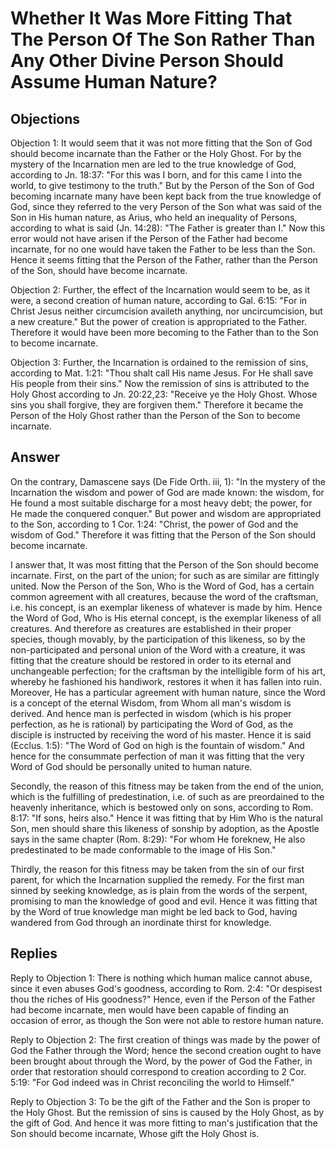 # Whether It Was More Fitting That The Person Of The Son Rather Than Any Other Divine Person Should Assume Human Nature?

## Objections

Objection 1: It would seem that it was not more fitting that the Son of God should become incarnate than the Father or the Holy Ghost. For by the mystery of the Incarnation men are led to the true knowledge of God, according to Jn. 18:37: "For this was I born, and for this came I into the world, to give testimony to the truth." But by the Person of the Son of God becoming incarnate many have been kept back from the true knowledge of God, since they referred to the very Person of the Son what was said of the Son in His human nature, as Arius, who held an inequality of Persons, according to what is said (Jn. 14:28): "The Father is greater than I." Now this error would not have arisen if the Person of the Father had become incarnate, for no one would have taken the Father to be less than the Son. Hence it seems fitting that the Person of the Father, rather than the Person of the Son, should have become incarnate.

Objection 2: Further, the effect of the Incarnation would seem to be, as it were, a second creation of human nature, according to Gal. 6:15: "For in Christ Jesus neither circumcision availeth anything, nor uncircumcision, but a new creature." But the power of creation is appropriated to the Father. Therefore it would have been more becoming to the Father than to the Son to become incarnate.

Objection 3: Further, the Incarnation is ordained to the remission of sins, according to Mat. 1:21: "Thou shalt call His name Jesus. For He shall save His people from their sins." Now the remission of sins is attributed to the Holy Ghost according to Jn. 20:22,23: "Receive ye the Holy Ghost. Whose sins you shall forgive, they are forgiven them." Therefore it became the Person of the Holy Ghost rather than the Person of the Son to become incarnate.

## Answer

On the contrary, Damascene says (De Fide Orth. iii, 1): "In the mystery of the Incarnation the wisdom and power of God are made known: the wisdom, for He found a most suitable discharge for a most heavy debt; the power, for He made the conquered conquer." But power and wisdom are appropriated to the Son, according to 1 Cor. 1:24: "Christ, the power of God and the wisdom of God." Therefore it was fitting that the Person of the Son should become incarnate.

I answer that, It was most fitting that the Person of the Son should become incarnate. First, on the part of the union; for such as are similar are fittingly united. Now the Person of the Son, Who is the Word of God, has a certain common agreement with all creatures, because the word of the craftsman, i.e. his concept, is an exemplar likeness of whatever is made by him. Hence the Word of God, Who is His eternal concept, is the exemplar likeness of all creatures. And therefore as creatures are established in their proper species, though movably, by the participation of this likeness, so by the non-participated and personal union of the Word with a creature, it was fitting that the creature should be restored in order to its eternal and unchangeable perfection; for the craftsman by the intelligible form of his art, whereby he fashioned his handiwork, restores it when it has fallen into ruin. Moreover, He has a particular agreement with human nature, since the Word is a concept of the eternal Wisdom, from Whom all man's wisdom is derived. And hence man is perfected in wisdom (which is his proper perfection, as he is rational) by participating the Word of God, as the disciple is instructed by receiving the word of his master. Hence it is said (Ecclus. 1:5): "The Word of God on high is the fountain of wisdom." And hence for the consummate perfection of man it was fitting that the very Word of God should be personally united to human nature.

Secondly, the reason of this fitness may be taken from the end of the union, which is the fulfilling of predestination, i.e. of such as are preordained to the heavenly inheritance, which is bestowed only on sons, according to Rom. 8:17: "If sons, heirs also." Hence it was fitting that by Him Who is the natural Son, men should share this likeness of sonship by adoption, as the Apostle says in the same chapter (Rom. 8:29): "For whom He foreknew, He also predestinated to be made conformable to the image of His Son."

Thirdly, the reason for this fitness may be taken from the sin of our first parent, for which the Incarnation supplied the remedy. For the first man sinned by seeking knowledge, as is plain from the words of the serpent, promising to man the knowledge of good and evil. Hence it was fitting that by the Word of true knowledge man might be led back to God, having wandered from God through an inordinate thirst for knowledge.

## Replies

Reply to Objection 1: There is nothing which human malice cannot abuse, since it even abuses God's goodness, according to Rom. 2:4: "Or despisest thou the riches of His goodness?" Hence, even if the Person of the Father had become incarnate, men would have been capable of finding an occasion of error, as though the Son were not able to restore human nature.

Reply to Objection 2: The first creation of things was made by the power of God the Father through the Word; hence the second creation ought to have been brought about through the Word, by the power of God the Father, in order that restoration should correspond to creation according to 2 Cor. 5:19: "For God indeed was in Christ reconciling the world to Himself."

Reply to Objection 3: To be the gift of the Father and the Son is proper to the Holy Ghost. But the remission of sins is caused by the Holy Ghost, as by the gift of God. And hence it was more fitting to man's justification that the Son should become incarnate, Whose gift the Holy Ghost is.